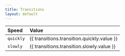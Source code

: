 ```yaml
---
title: Transitions
layout: default
---
```


| Speed | Value |
| :--- | :--- |
| `quickly` | {{ transitions.transition.quickly.value }} |
| `slowly` | {{ transitions.transition.slowly.value }} |
